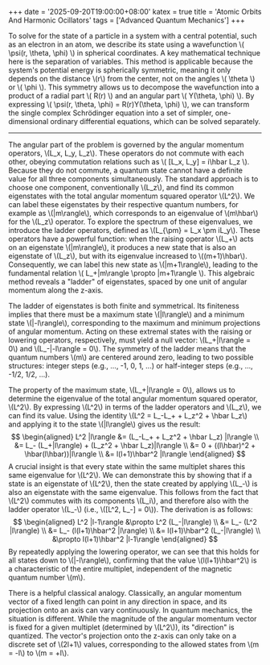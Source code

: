 +++
date = '2025-09-20T19:00:00+08:00'
katex = true
title = 'Atomic Orbits And Harmonic Ocillators'
tags = ['Advanced Quantum Mechanics']
+++ 


To solve for the state of a particle in a system with a central potential, such as an electron in an atom, we describe its state using a wavefunction \\( \psi(r, \theta, \phi) \\) in spherical coordinates. A key mathematical technique here is the separation of variables. This method is applicable because the system's potential energy is spherically symmetric, meaning it only depends on the distance \\(r\\) from the center, not on the angles \\( \theta \\) or \\( \phi \\). This symmetry allows us to decompose the wavefunction into a product of a radial part \\( R(r) \\) and an angular part \\( Y(\theta, \phi) \\). By expressing \\( \psi(r, \theta, \phi) = R(r)Y(\theta, \phi) \\), we can transform the single complex Schrödinger equation into a set of simpler, one-dimensional ordinary differential equations, which can be solved separately.

---

The angular part of the problem is governed by the angular momentum operators, \\(L_x, L_y, L_z\\). These operators do not commute with each other, obeying commutation relations such as \\( [L_x, L_y] = i\hbar L_z \\). Because they do not commute, a quantum state cannot have a definite value for all three components simultaneously. The standard approach is to choose one component, conventionally \\(L_z\\), and find its common eigenstates with the total angular momentum squared operator \\(L^2\\). We can label these eigenstates by their respective quantum numbers, for example as \\(|m\rangle\\), which corresponds to an eigenvalue of \\(m\hbar\\) for the \\(L_z\\) operator. To explore the spectrum of these eigenvalues, we introduce the ladder operators, defined as \\(L_{\pm} = L_x \pm iL_y\\). These operators have a powerful function: when the raising operator \\(L_+\\) acts on an eigenstate \\(|m\rangle\\), it produces a new state that is also an eigenstate of \\(L_z\\), but with its eigenvalue increased to \\((m+1)\hbar\\). Consequently, we can label this new state as \\(|m+1\rangle\\), leading to the fundamental relation \\( L_+|m\rangle \propto |m+1\rangle \\). This algebraic method reveals a "ladder" of eigenstates, spaced by one unit of angular momentum along the z-axis.

The ladder of eigenstates is both finite and symmetrical. Its finiteness implies that there must be a maximum state \\(|l\rangle\\) and a minimum state \\(|-l\rangle\\), corresponding to the maximum and minimum projections of angular momentum. Acting on these extremal states with the raising or lowering operators, respectively, must yield a null vector: \\(L_+|l\rangle = 0\\) and \\(L_-|-l\rangle = 0\\). The symmetry of the ladder means that the quantum numbers \\(m\\) are centered around zero, leading to two possible structures: integer steps (e.g., ..., -1, 0, 1, ...) or half-integer steps (e.g., ..., -1/2, 1/2, ...).

The property of the maximum state, \\(L_+|l\rangle = 0\\), allows us to determine the eigenvalue of the total angular momentum squared operator, \\(L^2\\). By expressing \\(L^2\\) in terms of the ladder operators and \\(L_z\\), we can find its value. Using the identity \\(L^2 = L_-L_+ + L_z^2 + \hbar L_z\\) and applying it to the state \\(|l\rangle\\) gives us the result:
$$
\begin{aligned}
L^2 |l\rangle &= (L_-L_+ + L_z^2 + \hbar L_z) |l\rangle \\
&= L_- (L_+|l\rangle) + (L_z^2 + \hbar L_z)|l\rangle \\
&= 0 + ((l\hbar)^2 + \hbar(l\hbar))|l\rangle \\
&= l(l+1)\hbar^2 |l\rangle
\end{aligned}
$$
A crucial insight is that every state within the same multiplet shares this same eigenvalue for \\(L^2\\). We can demonstrate this by showing that if a state is an eigenstate of \\(L^2\\), then the state created by applying \\(L_-\\) is also an eigenstate with the same eigenvalue. This follows from the fact that \\(L^2\\) commutes with its components \\(L_i\\), and therefore also with the ladder operator \\(L_-\\) (i.e., \\([L^2, L_-] = 0\\)). The derivation is as follows:
$$
\begin{aligned}
L^2 |l-1\rangle &\propto L^2 (L_-|l\rangle) \\
&= L_- (L^2 |l\rangle) \\
&= L_- (l(l+1)\hbar^2 |l\rangle) \\
&= l(l+1)\hbar^2 (L_-|l\rangle) \\
&\propto l(l+1)\hbar^2 |l-1\rangle
\end{aligned}
$$
By repeatedly applying the lowering operator, we can see that this holds for all states down to \\(|-l\rangle\\), confirming that the value \\(l(l+1)\hbar^2\\) is a characteristic of the entire multiplet, independent of the magnetic quantum number \\(m\\).

There is a helpful classical analogy. Classically, an angular momentum vector of a fixed length can point in any direction in space, and its projection onto an axis can vary continuously. In quantum mechanics, the situation is different. While the magnitude of the angular momentum vector is fixed for a given multiplet (determined by \\(L^2\\)), its "direction" is quantized. The vector's projection onto the z-axis can only take on a discrete set of \\(2l+1\\) values, corresponding to the allowed states from \\(m = -l\\) to \\(m = +l\\).

